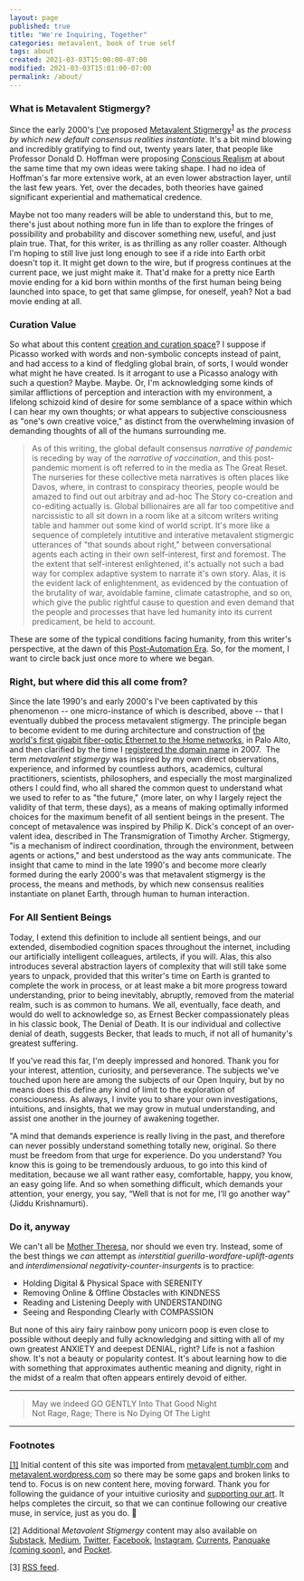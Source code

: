 ```yaml
---
layout: page
published: true
title: "We're Inquiring, Together"
categories: metavalent, book of true self
tags: about
created: 2021-03-03T15:00:00-07:00
modified: 2021-03-03T15:01:00-07:00
permalink: /about/
---
```


### What is Metavalent Stigmergy?

Since the early 2000's [I've](https://michael.silverton.palo-alto.ca.us) proposed [Metavalent Stigmergy](https://patreon.com/metavalent)<sup>[1](#footnotes)</sup> as _the process by which new default consensus realities instantiate_. It's a bit mind blowing and incredibly gratifying to find out, twenty years later, that people like Professor Donald D. Hoffman were proposing [Conscious Realism](http://www.cogsci.uci.edu/~ddhoff/MindBody) at about the same time that my own ideas were taking shape. I had no idea of Hoffman's far more extensive work, at an even lower abstraction layer, until the last few years. Yet, over the decades, both theories have gained significant experiential and mathematical credence.

Maybe not too many readers will be able to understand this, but to me, there's just about nothing more fun in life than to explore the fringes of possibility and probability and discover something new, useful, and just plain true. That, for this writer, is as thrilling as any roller coaster. Although I'm hoping to still live just long enough to see if a ride into Earth orbit doesn't top it. It might get down to the wire, but if progress continues at the current pace, we just might make it. That'd make for a pretty nice Earth movie ending for a kid born within months of the first human being being launched into space, to get that same glimpse, for oneself, yeah? Not a bad movie ending at all.

### Curation Value

​So what about this content [creation and curation space](_posts/2021-03-18-14-00-00.md)? I suppose if Picasso worked with words and non-symbolic concepts instead of paint, and had access to a kind of fledgling global brain, of sorts, I would wonder what might he have created. Is it arrogant to use a Picasso analogy with such a question? Maybe.  Maybe. Or, I'm acknowledging some kinds of similar afflictions of perception and interaction with my environment, a lifelong schizoid kind of desire for some semblance of a space within which I can hear my own thoughts; or what appears to subjective consciousness as "one's own creative voice," as distinct from the overwhelming invasion of demanding thoughts of all of the humans surrounding me. 

> As of this writing, the global default consensus _narrative of pandemic_ is receding by way of the _narrative of vaccination_, and this post-pandemic moment is oft referred to in the media as The Great Reset. The nurseries for these collective meta narratives is often places like Davos, where, in contrast to conspiracy theories, people would be amazed to find out out arbitray and ad-hoc The Story co-creation and co-editing actually is. Global billionaires are all far too competitive and narcissistic to all sit down in a room like at a sitcom writers writing table and hammer out some kind of world script. It's more like a sequence of completely intutitive and interative metavalent stigmergic utterances of "that sounds about right," between conversational agents each acting in their own self-interest, first and foremost. The the extent that self-interest enlightened, it's actually not such a bad way for complex adaptive system to narrate it's own story. Alas, it is the evident lack of enlightenment, as evidenced by the contuation of the brutality of war, avoidable famine, climate catastrophe, and so on, which give the public rightful cause to question and even demand that the people and processes that have led humanity into its current predicament, be held to account.

These are some of the typical conditions facing humanity, from this writer's perspective, at the dawn of this ​[Post-Automation Era](http://postautomationera.com/). So, for the moment, I want to circle back just once more to where we began.

### Right, but where did this all come from?

​Since the late 1990's and early 2000's I've been captivated by this phenomenon -- one micro-instance of which is described, above -- that I eventually dubbed the process metavalent stigmergy. The principle began to become evident to me during architecture and construction of ​[the world's first gigabit fiber-optic Ethernet to the Home networks](https://web.archive.org/web/19990125085716/http://fiberhood.net/), in Palo Alto, and then clarified by the time I ​[registered the domain name](https://www.whois.com/whois/metavalent.com) in 2007.
​
​The term _metavalent stigmergy_ was inspired by my own direct observations, experience, and informed by countless authors, academics, cultural practitioners, scientists, philosophers, and especially the most marginalized others I could find, who all shared the common quest to understand what we used to refer to as "the future," (more later, on why I largely reject the validity of that term, these days), as a means of making optimally informed choices for the maximum benefit of all sentient beings in the present. The concept of metavalence was inspired by Philip K. Dick's concept of an over-valent idea, described in The Transmigration of Timothy Archer. Stigmergy, "is a mechanism of indirect coordination, through the environment, between agents or actions," and best understood as the way ants communicate. The insight that came to mind in the late 1990's and become more clearly formed during the early 2000's was that metavalent stigmergy is the process, the means and methods, by which new consensus realities instantiate on planet Earth, through human to human interaction.

### For All Sentient Beings

Today, I extend this definition to include all sentient beings, and our extended, disembodied cognition spaces throughout the internet, including our artificially intelligent colleagues, artilects, if you will. Alas, this also introduces several abstraction layers of complexity that will still take some years to unpack, provided that this writer's time on Earth is granted to complete the work in process, or at least make a bit more progress toward understanding, prior to being inevitably, abruptly, removed from the material realm, such is as common to humans. We all, eventually, face death, and would do well to acknowledge so, as Ernest Becker compassionately pleas in his classic book, The Denial of Death. It is our individual and collective denial of death, suggests Becker, that leads to much, if not all of humanity's greatest suffering.

If you've read this far, I'm deeply impressed and honored. Thank you for your interest, attention, curiosity, and perseverance. The subjects we've touched upon here are among the subjects of our Open Inquiry, but by no means does this define any kind of limit to the exploration of consciousness. As always, I invite you to share your own investigations, intuitions, and insights, that we may grow in mutual understanding, and assist one another in the journey of awakening together.

"A mind that demands experience is really living in the past, and therefore can never possibly understand something totally new, original. So there must be freedom from that urge for experience. Do you understand? You know this is going to be tremendously arduous, to go into this kind of meditation, because we all want rather easy, comfortable, happy, you know, an easy going life. And so when something difficult, which demands your attention, your energy, you say, “Well that is not for me, I’ll go another way" (Jiddu Krishnamurti).

### Do it, anyway

We can't all be [Mother Theresa](https://prayerfoundation.org/mother_teresa_do_it_anyway.htm), nor should we even try. Instead, some of the best things we _can_ attempt as _interstitial guerilla-wordfare-uplift-agents_ and _interdimensional negativity-counter-insurgents_ is to practice:

* Holding Digital & Physical Space with SERENITY
* Removing Online & Offline Obstacles with KINDNESS
* Reading and Listening Deeply with UNDERSTANDING
* Seeing and Responding Clearly with COMPASSION

But none of this airy fairy rainbow pony unicorn poop is even close to possible without deeply and fully acknowledging and sitting with all of my own greatest ANXIETY and deepest DENIAL, right? Life is not a fashion show. It's not a beauty or popularity contest. It's about learning how to die with something that approximates authentic meaning and dignity, right in the midst of a realm that often appears entirely devoid of either.

---
> May we indeed GO GENTLY Into That Good Night\
> Not Rage, Rage; There is No Dying Of The Light

---
### Footnotes

[[1]](#) Initial content of this site was imported from [metavalent.tumblr.com](https://metavalent.tumblr.com/) and [metavalent.wordpress.com](https://metavalent.wordpress.com) so there may be some gaps and broken links to tend to. Focus is on new content here, moving forward. Thank you for following the guidance of your intuitive curiosity and [supporting our art](https://patreon.com/metavalent/). It helps completes the circuit, so that we can continue following our creative muse, in service, just as you do. :pray:

[2] Additional _Metavalent Stigmergy_ content may also available on [Substack](https://metvalent.substack.com/), [Medium](https://medium.com/@metavalent), [Twitter](https://twitter.com/metavalent), [Facebook](https://www.facebook.com/groups/metavalent.stigmergy), [Instagram](https://instagram.com/metavalent), [Currents](https://currents.google.com/metavalent), [Panquake (coming soon)](https://metavalent.panquake.com/), and [Pocket](https://getpocket.com/@metavalent).

[3] [RSS feed](https://metavalent.com/feed).

